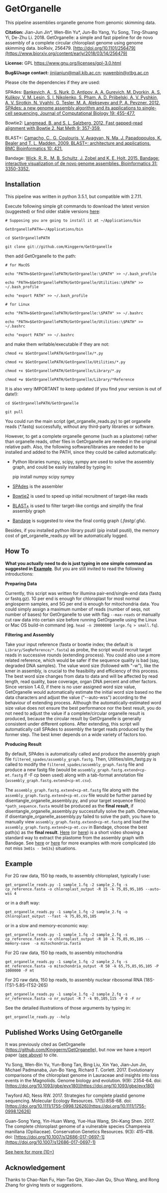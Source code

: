 # GetOrganelle


This pipeline assemblies organelle genome from genomic skimming data.

<div id="citation"></div>

<b>Citation:</b> Jian-Jun Jin*, Wen-Bin Yu*, Jun-Bo Yang, Yu Song, Ting-Shuang Yi, De-Zhu Li. 2018. GetOrganelle: a simple and fast pipeline for de novo assembly of a complete circular chloroplast genome using genome skimming data. bioRxiv, 256479. [http://doi.org/10.1101/256479](https://www.biorxiv.org/content/early/2018/03/14/256479)

<b>License:</b> GPL https://www.gnu.org/licenses/gpl-3.0.html

<b>Bug&Usage contact:</b> [jinjianjun@mail.kib.ac.cn](mailto:jinjianjun@mail.kib.ac.cn); [yuwenbin@xtbg.ac.cn](mailto:yuwenbin@xtbg.ac.cn)

Please cite the dependencies if they are used:

SPAdes: [Bankevich, A., S. Nurk, D. Antipov, A. A. Gurevich, M. Dvorkin, A. S. Kulikov, V. M. Lesin, S. I. Nikolenko, S. Pham, A. D. Prjibelski, A. V. Pyshkin, A. V. Sirotkin, N. Vyahhi, G. Tesler, M. A. Alekseyev and P. A. Pevzner. 2012. SPAdes: a new genome assembly algorithm and its applications to single-cell sequencing. Journal of Computational Biology 19: 455-477.](https://www.liebertpub.com/doi/abs/10.1089/cmb.2012.0021)

Bowtie2: [Langmead, B. and S. L. Salzberg. 2012. Fast gapped-read alignment with Bowtie 2. Nat Meth 9: 357-359.](https://www.nature.com/articles/nmeth.1923)

BLAST+: [Camacho, C., G. Coulouris, V. Avagyan, N. Ma, J. Papadopoulos, K. Bealer and T. L. Madden. 2009. BLAST+: architecture and applications. BMC Bioinformatics 10: 421.](https://bmcbioinformatics.biomedcentral.com/articles/10.1186/1471-2105-10-421)

Bandage: [Wick, R. R., M. B. Schultz, J. Zobel and K. E. Holt. 2015. Bandage: interactive visualization of de novo genome assemblies. Bioinformatics 31: 3350-3352.](https://academic.oup.com/bioinformatics/article/31/20/3350/196114)


## Installation

This pipeline was written in python 3.5.1, but compatible with 2.7.11.

Execute following simple git commands to download the latest version (suggested) or find older stable versions [here](https://github.com/Kinggerm/GetOrganelle/releases):

    # Supposing you are going to install it at ~/Applications/bin
    
    GetOrganellePATH=~/Applications/bin
    
    cd $GetOrganellePATH
    
    git clone git://github.com/Kinggerm/GetOrganelle

then add GetOrganelle to the path:
    
    # for MacOS
    
    echo "PATH=$GetOrganellePATH/GetOrganelle:\$PATH" >> ~/.bash_profile
    
    echo "PATH=$GetOrganellePATH/GetOrganelle/Utilities:\$PATH" >> ~/.bash_profile
    
    echo "export PATH" >> ~/.bash_profile
    
    # for Linux
    
    echo "PATH=$GetOrganellePATH/GetOrganelle:\$PATH" >> ~/.bashrc
    
    echo "PATH=$GetOrganellePATH/GetOrganelle/Utilities:\$PATH" >> ~/.bashrc
    
    echo "export PATH" >> ~/.bashrc
    
and make them writable/executable if they are not:
    
    chmod +x $GetOrganellePATH/GetOrganelle/*.py
    
    chmod +x $GetOrganellePATH/GetOrganelle/Utilities/*.py
    
    chmod +x $GetOrganellePATH/GetOrganelle/Library/*.py
    
    chmod +w $GetOrganellePATH/GetOrganelle/Library/*Reference
    
It is also very IMPORTANT to keep updated (if you find your version is out of date!):
    
    cd $GetOrganellePATH/GetOrganelle

    git pull

You could run the main script (get_organelle_reads.py) to get organelle reads (*.fastq) successfully, without any third-party libraries or software.

However, to get a complete organelle genome (such as a plastome) rather than organelle reads, other files in GetOrganelle are needed in the original relative path. Also, the following software/libraries are needed to be installed and added to the PATH, since they could be called automatically:

* Python libraries numpy, scipy, sympy are used to solve the assembly graph, and could be easily installed by typing in:
    
    pip install numpy scipy sympy

* <a href='http://bioinf.spbau.ru/spades'>SPAdes</a> is the assembler

* <a href='http://bowtie-bio.sourceforge.net/bowtie2/index.shtml'>Bowtie2</a> is used to speed up initial recruitment of target-like reads

* <a href='http://blast.ncbi.nlm.nih.gov/Blast.cgi?CMD=Web&PAGE_TYPE=BlastNews'>BLAST+</a> is used to filter target-like contigs and simplify the final assembly graph

* <a href='http://rrwick.github.io/Bandage/'>Bandage</a> is suggested to view the final contig graph (*.fastg/*.gfa).

Besides, if you installed python library psutil (pip install psutil), the memory cost of get_organelle_reads.py will be automatically logged.


## How To

<b>What you actually need to do is just typing in one simple command as suggested in <a href="#example">Example</a></b>. But you are still invited to read the following introductions:

<b>Preparing Data</b>

Currently, this script was written for illumina pair-end/single-end data (fastq or fastq.gz). 1G per end is enough for chloroplast for most normal angiosperm samples, and 5G per end is enough for mitochondria data. You could simply assign a maximum number of reads (number of seqs, not number of bases) for GetOrganelle to use with flag `--max-reads` or manually cut raw data into certain size before running GetOrganelle using the Linux or Mac OS build-in command (eg. `head -n 20000000 large.fq > small.fq`). 

<b>Filtering and Assembly</b>

Take your input reference (fasta or bowtie index; the default is `Library/SeqReference/*.fasta`) as probe, the script would recruit target reads in successive rounds (extending process). You could also use a more related reference, which would be safer if the sequence quality is bad (say, degraded DNA samples). The value word size (followed with "-w"), like the kmer in assembly, is crucial to the feasibility and efficiency of this process. The best word size changes from data to data and will be affected by read length, read quality, base coverage, organ DNA percent and other factors. Since version 1.4.0, if there is no user assigned word size value, GetOrganelle would automatically estimate the initial word size based no the data characters and adjust the value ("--auto-wss") according to the behaviour of extending process. Although the automatically-estimated word size value does not ensure the best performance nor the best result, you do not need to adjust the value if a complete/circular organelle result is produced, because the circular result by GetOrganelle is generally consistent under different options. After extending, this script will automatically call SPAdes to assembly the target reads produced by the former step. The best kmer depends on a wide variety of factors too.

<b>Producing Result</b>

By default, SPAdes is automatically called and produce the assembly graph file `filtered_spades/assembly_graph.fastg`. Then, Utilities/slim_fastg.py is called to modify the `filtered_spades/assembly_graph.fastg` file and produce a new fastg file (would be `assembly_graph.fastg.extend+cp-mt.fastg` if -F cp been used) along with a tab-format annotation file (`assembly_graph.fastg.extend+cp-mt.csv`). 

The `assembly_graph.fastg.extend+cp-mt.fastg` file along with the `assembly_graph.fastg.extend+cp-mt.csv` file would be further parsed by disentangle_organelle_assembly.py, and your target sequence file(s) `*path_sequence.fasta` would be produced as the <b>final result</b>, if disentangle_organelle_assembly.py successfully solve the path. Otherwise, if disentangle_organelle_assembly.py failed to solve the path, you have to manually view `assembly_graph.fastg.extend+cp-mt.fastg` and load the `assembly_graph.fastg.extend+cp-mt.csv` in Bandage, choose the best path(s) as the <b>final result</b>. 
[Here](http://player.youku.com/embed/XMzUxODc3MDQyOA) (or [here](https://youtu.be/NqOIi-fBma4)) is a short video showing a standard way to extract the plastome from the assembly graph with Bandage. See [here](https://v.qq.com/x/page/g0602unrcsf.html) or [here](https://www.youtube.com/watch?v=cXUV7k-F26w) for more examples with more complicated (do not miss `3m01s - 5m53s`) situations.



## Example

For 2G raw data, 150 bp reads, to assembly chloroplast, typically I use:

    get_organelle_reads.py -1 sample_1.fq -2 sample_2.fq -s cp_reference.fasta -o chloroplast_output -R 15 -k 75,85,95,105 --auto-wss 4

or in a draft way:

    get_organelle_reads.py -1 sample_1.fq -2 sample_2.fq -o chloroplast_output --fast -k 75,85,95,105

or in a slow and memory-economic way:

    get_organelle_reads.py -1 sample_1.fq -2 sample_2.fq -s cp_reference.fasta -o chloroplast_output -R 10 -k 75,85,95,105 --memory-save  -a mitochondria.fasta

For 2G raw data, 150 bp reads, to assembly mitochondria

    get_organelle_reads.py -1 sample_1.fq -2 sample_2.fq -s mt_reference.fasta -o mitochondria_output -R 50 -k 65,75,85,95,105 -P 1000000 -F mt 
    
For 2G raw data, 150 bp reads, to assembly nuclear ribosomal RNA (18S-ITS1-5.8S-ITS2-26S)

    get_organelle_reads.py -1 sample_1.fq -2 sample_2.fq -s nr_reference.fasta -o nr_output -R 7 -k 95,105,115 -P 0 -F nr

See the detailed illustrations of those arguments by typing in:

    get_organelle_reads.py --help

## Published Works Using GetOrganelle

It was previously cited as GetOrganelle (https://github.com/Kinggerm/GetOrganelle), but now we have a report paper (<a href="#citation">see above</a>) to cite.

Yu Song, Wen-Bin Yu, Yun-Bong Tan, Bing Liu, Xin Yao, Jian-Jun Jin, Michael Padmanaba, Jun-Bo Yang, Richard T. Corlett. 2017. Evolutionary comparisons of the chloroplast genome in Lauraceae and insights into loss events in the Magnoliids. Genome biology and evolution. 9(9): 2354-64. doi: [https://doi.org/10.1093/gbe/evx180](https://doi.org/10.1093/gbe/evx180)

Twyford AD, Ness RW. 2017. Strategies for complete plastid genome sequencing. Molecular Ecology Resources. 17(5):858-68. doi: [https://doi.org/10.1111/1755-0998.12626](https://doi.org/10.1111/1755-0998.12626)

Guan-Song Yang, Yin-Huan Wang, Yue-Hua Wang, Shi-Kang Shen. 2017. The complete chloroplast genome of a vulnerable species Champereia manillana (Opiliaceae). Conservation Genetics Resources. 9(3): 415-418. doi: [https://doi.org/10.1007/s12686-017-0697-1](https://doi.org/10.1007/s12686-017-0697-1)

[See here for more (10+)](http://www.wbyu.net/getorganelle.html)

## Acknowledgement

Thanks to Chao-Nan Fu, Han-Tao Qin, Xiao-Jian Qu, Shuo Wang, and Rong Zhang for giving tests or suggestions.